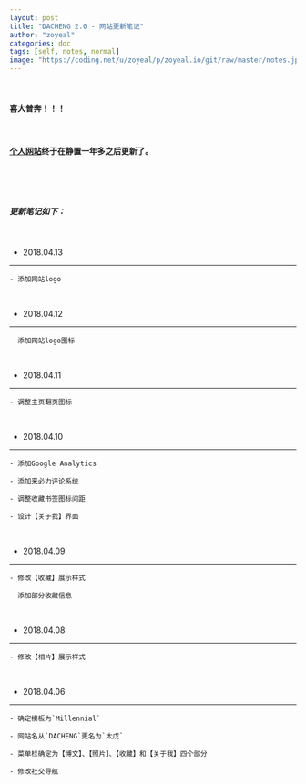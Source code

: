 ```yaml
---
layout: post
title: "DACHENG 2.0 - 网站更新笔记"
author: "zoyeal"
categories: doc
tags: [self, notes, normal]
image: "https://coding.net/u/zoyeal/p/zoyeal.io/git/raw/master/notes.jpg"
---
```


&nbsp;

#### 喜大普奔！！！

&nbsp;

#### [个人网站](http://zoyeal.com)终于在静置一年多之后更新了。

&nbsp;

&nbsp;


##### 更新笔记如下：

&nbsp;

- 2018.04.13

---
    - 添加网站logo

&nbsp;

- 2018.04.12

---
    - 添加网站logo图标

&nbsp;

- 2018.04.11

---
    - 调整主页翻页图标

&nbsp;

- 2018.04.10

---
    - 添加Google Analytics

    - 添加来必力评论系统

    - 调整收藏书签图标间距

    - 设计【关于我】界面


&nbsp;

- 2018.04.09

---
    - 修改【收藏】展示样式

    - 添加部分收藏信息 


&nbsp;

- 2018.04.08

---
    - 修改【相片】展示样式



&nbsp;

- 2018.04.06

---
    - 确定模板为`Millennial`

    - 网站名从`DACHENG`更名为`太戊`
    
    - 菜单栏确定为【博文】、【照片】、【收藏】和【关于我】四个部分

    - 修改社交导航



